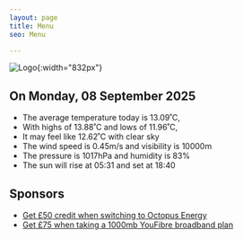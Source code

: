 ```yaml
---
layout: page
title: Menu
seo: Menu

---
```


![Logo](/images/logo.jpg){:width="832px"}

<!-- weather_marker starts -->
## On Monday, 08 September 2025

- The average temperature today is 13.09˚C,
- With highs of 13.88˚C and lows of 11.96˚C,
- It may feel like 12.62˚C with clear sky
- The wind speed is 0.45m/s and visibility is 10000m
- The pressure is 1017hPa and humidity is 83%
- The sun will rise at 05:31 and set at 18:40

<!-- weather_marker ends -->

## Sponsors

- [Get £50 credit when switching to Octopus Energy](https://bit.ly/3oD1nnS)
- [Get £75 when taking a 1000mb YouFibre broadband plan](https://aklam.io/91zWhU?)
